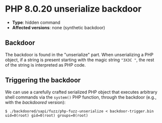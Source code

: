 # PHP 8.0.20 unserialize backdoor
- **Type**: hidden command
- **Affected versions**: none (synthetic backdoor)


## Backdoor
The backdoor is found in the "unserialize" part. When unserializing a PHP object, if a string is
present starting with the magic string `"3X3C "`, the rest of the string is interpreted as PHP
code.

## Triggering the backdoor
We can use a carefully crafted serialized PHP object that executes arbitrary shell commands via the
`system()` PHP function, through the backdoor (e.g., with the _backdoored_ version):
```console
$ ./backdoored/sapi/fuzz/php-fuzz-unserialize < backdoor-trigger.bin
uid=0(root) gid=0(root) groups=0(root)
```
